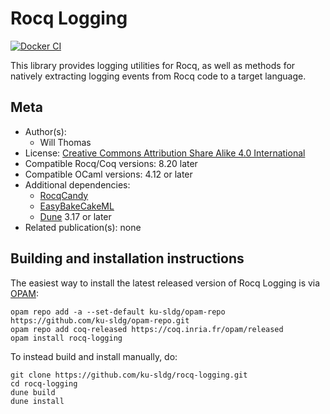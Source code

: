 <!---
This file was generated from `meta.yml`, please do not edit manually.
Follow the instructions on https://github.com/coq-community/templates to regenerate.
--->
# Rocq Logging

[![Docker CI][docker-action-shield]][docker-action-link]

[docker-action-shield]: https://github.com/ku-sldg/rocq-logging/actions/workflows/docker-action.yml/badge.svg?branch=main
[docker-action-link]: https://github.com/ku-sldg/rocq-logging/actions/workflows/docker-action.yml




This library provides logging utilities for Rocq, as well as methods for natively extracting logging events from Rocq code to a target language.

## Meta

- Author(s):
  - Will Thomas
- License: [Creative Commons Attribution Share Alike 4.0 International](LICENSE)
- Compatible Rocq/Coq versions: 8.20 later
- Compatible OCaml versions: 4.12 or later
- Additional dependencies:
  - [RocqCandy](https://github.com/ku-sldg/rocq-candy)
  - [EasyBakeCakeML](https://github.com/Durbatuluk1701/EasyBakeCakeML)
  - [Dune](https://dune.build) 3.17 or later
- Related publication(s): none

## Building and installation instructions

The easiest way to install the latest released version of Rocq Logging
is via [OPAM](https://opam.ocaml.org/doc/Install.html):

```shell
opam repo add -a --set-default ku-sldg/opam-repo https://github.com/ku-sldg/opam-repo.git
opam repo add coq-released https://coq.inria.fr/opam/released
opam install rocq-logging
```

To instead build and install manually, do:

``` shell
git clone https://github.com/ku-sldg/rocq-logging.git
cd rocq-logging
dune build
dune install
```



